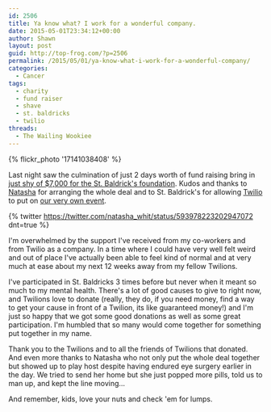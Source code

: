 ```yaml
---
id: 2506
title: Ya know what? I work for a wonderful company.
date: 2015-05-01T23:34:12+00:00
author: Shawn
layout: post
guid: http://top-frog.com/?p=2506
permalink: /2015/05/01/ya-know-what-i-work-for-a-wonderful-company/
categories:
  - Cancer
tags:
  - charity
  - fund raiser
  - shave
  - st. baldricks
  - twilio
threads:
  - The Wailing Wookiee
---
```


{% flickr_photo '17141038408' %} 

Last night saw the culmination of just 2 days worth of fund raising bring in [just shy of $7,000 for the St. Baldrick's foundation](https://www.stbaldricks.org/events/ShaveTheWookie). Kudos and thanks to [Natasha](https://twitter.com/natasha_whit) for arranging the whole deal and to St. Baldrick's for allowing [Twilio](https://www.twilio.com) to put on [our very own event](https://www.flickr.com/photos/tehgipster/sets/72157652222749406/).

{% twitter https://twitter.com/natasha_whit/status/593978223202947072 dnt=true %}

I'm overwhelmed by the support I've received from my co-workers and from Twilio as a company. In a time where I could have very well felt weird and out of place I've actually been able to feel kind of normal and at very much at ease about my next 12 weeks away from my fellow Twilions.

I've participated in St. Baldricks 3 times before but never when it meant so much to my mental health. There's a lot of good causes to give to right now, and Twilions love to donate (really, they do, if you need money, find a way to get your cause in front of a Twilion, its like guaranteed money!) and I'm just so happy that we got some good donations as well as some great participation. I'm humbled that so many would come together for something put together in my name.

Thank you to the Twilions and to all the friends of Twilions that donated. And even more thanks to Natasha who not only put the whole deal together but showed up to play host despite having endured eye surgery earlier in the day. We tried to send her home but she just popped more pills, told us to man up, and kept the line moving… 

And remember, kids, love your nuts and check 'em for lumps.
